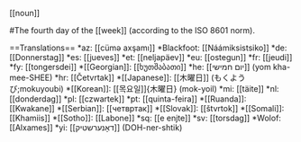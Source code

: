 [[noun]]

#The fourth day of the [[week]] (according to the ISO 8601 norm).

==Translations==
*az: [[cüm&#601; axşamı]]
*Blackfoot: [[Náámiksistsiko]]
*de: [[Donnerstag]]
*es: [[jueves]]
*et: [[neljapäev]]
*eu: [[ostegun]]
*fr: [[jeudi]]
*fy: [[tongersdei]]
*[[Georgian]]: [[ხუთშაბათი]]
*he: [[יום חמישי]] (yom kha-mee-SHEE)
*hr: [[Četvrtak]]
*[[Japanese]]: [[木曜日]] (もくようび;mokuyoubi)
*[[Korean]]: [[목요일]]{木曜日} (mok-yoil)
*mi: [[täite]]
*nl: [[donderdag]]
*pl: [[czwartek]]
*pt: [[quinta-feira]]
*[[Ruanda]]: [[Kwakane]]
*[[Serbian]]: [[четвртак]]
*[[Slovak]]: [[štvrtok]]
*[[Somali]]: [[Khamiis]]
*[[Sotho]]: [[Labone]]
*sq: [[e enjte]]
*sv: [[torsdag]]
*Wolof: [[Alxames]]
*yi: [[דאָנערשטיק]] (DOH-ner-shtik)